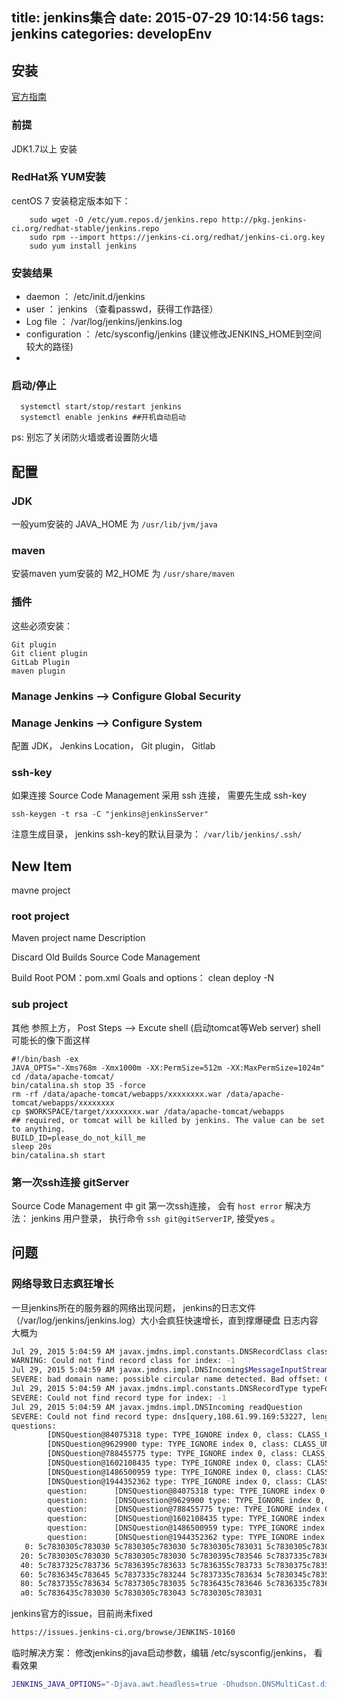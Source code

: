 title: jenkins集合
date: 2015-07-29 10:14:56
tags: jenkins
categories: developEnv
---

## 安装
[官方指南](https://wiki.jenkins-ci.org/display/JENKINS/Installing+Jenkins+on+Red+Hat+distributions)

### 前提
JDK1.7以上 安装

### RedHat系 YUM安装
centOS 7 安装稳定版本如下：

```
    sudo wget -O /etc/yum.repos.d/jenkins.repo http://pkg.jenkins-ci.org/redhat-stable/jenkins.repo
    sudo rpm --import https://jenkins-ci.org/redhat/jenkins-ci.org.key
    sudo yum install jenkins

```

### 安装结果
* daemon ： /etc/init.d/jenkins 
* user ： jenkins （查看passwd，获得工作路径）
* Log file ： /var/log/jenkins/jenkins.log
* configuration ： /etc/sysconfig/jenkins  (建议修改JENKINS_HOME到空间较大的路径)
* 



### 启动/停止
```
  systemctl start/stop/restart jenkins
  systemctl enable jenkins ##开机自动启动
```

ps: 别忘了关闭防火墙或者设置防火墙




## 配置
### JDK
一般yum安装的 JAVA_HOME 为 `/usr/lib/jvm/java`

### maven
安装maven
yum安装的 M2_HOME 为 `/usr/share/maven`

### 插件
这些必须安装：

```
Git plugin
Git client plugin
GitLab Plugin
maven plugin
```

### Manage Jenkins --> Configure Global Security

### Manage Jenkins --> Configure System
配置 JDK， Jenkins Location， Git plugin， Gitlab


### ssh-key
如果连接 Source Code Management 采用 ssh 连接， 需要先生成 ssh-key

    ssh-keygen -t rsa -C "jenkins@jenkinsServer"
注意生成目录， jenkins ssh-key的默认目录为： `/var/lib/jenkins/.ssh/`




## New Item
mavne project

### root project
Maven project name
Description

Discard Old Builds
Source Code Management

Build
	Root POM：pom.xml
	Goals and options： clean deploy -N

	
### sub project
其他 参照上方， 
Post Steps --> Excute shell (启动tomcat等Web server)
shell可能长的像下面这样
```
#!/bin/bash -ex
JAVA_OPTS="-Xms768m -Xmx1000m -XX:PermSize=512m -XX:MaxPermSize=1024m"
cd /data/apache-tomcat/
bin/catalina.sh stop 35 -force
rm -rf /data/apache-tomcat/webapps/xxxxxxxx.war /data/apache-tomcat/webapps/xxxxxxxx
cp $WORKSPACE/target/xxxxxxxx.war /data/apache-tomcat/webapps
## required, or tomcat will be killed by jenkins. The value can be set to anything.
BUILD_ID=please_do_not_kill_me 
sleep 20s
bin/catalina.sh start
```


	
### 第一次ssh连接 gitServer
Source Code Management 中 git 第一次ssh连接， 会有 `host error` 
解决方法： jenkins 用户登录， 执行命令 `ssh git@gitServerIP`, 接受yes 。





## 问题
### 网络导致日志疯狂增长
一旦jenkins所在的服务器的网络出现问题， jenkins的日志文件（/var/log/jenkins/jenkins.log）大小会疯狂快速增长，直到撑爆硬盘
日志内容大概为

``` bash
Jul 29, 2015 5:04:59 AM javax.jmdns.impl.constants.DNSRecordClass classForIndex
WARNING: Could not find record class for index: -1
Jul 29, 2015 5:04:59 AM javax.jmdns.impl.DNSIncoming$MessageInputStream readName
SEVERE: bad domain name: possible circular name detected. Bad offset: 0xffffffff at 0xb6
Jul 29, 2015 5:04:59 AM javax.jmdns.impl.constants.DNSRecordType typeForIndex
SEVERE: Could not find record type for index: -1
Jul 29, 2015 5:04:59 AM javax.jmdns.impl.DNSIncoming readQuestion
SEVERE: Could not find record type: dns[query,108.61.99.169:53227, length=184, id=0x5c78, flags=0x3030, questions=6
questions:
        [DNSQuestion@84075318 type: TYPE_IGNORE index 0, class: CLASS_UNKNOWN index 0, name: 0\x00\x01\x00\x00\x00\x00\x00\x00\x09\x5F\x73\x6.\x72\x76\x69\x63\x65\x73\x07\x5F\x64\x6E\x73\x2D\x73\.4\x04\x5F\x75\x64\x70\x05\x6C\x6F\x63\x61\x6C\x00\x00\.C\x00\x01ϿϿϿϿϿϿϿϿϿϿϿϿϿϿϿϿϿϿϿϿ.]
        [DNSQuestion@9629900 type: TYPE_IGNORE index 0, class: CLASS_UNKNOWN index 0, name: ]
        [DNSQuestion@788455775 type: TYPE_IGNORE index 0, class: CLASS_UNKNOWN index 0, name: ]
        [DNSQuestion@1602108435 type: TYPE_IGNORE index 0, class: CLASS_UNKNOWN index 0, name: ]
        [DNSQuestion@1486500959 type: TYPE_IGNORE index 0, class: CLASS_UNKNOWN index 0, name: ]
        [DNSQuestion@1944352362 type: TYPE_IGNORE index 0, class: CLASS_UNKNOWN index 0, name: ]]
        question:      [DNSQuestion@84075318 type: TYPE_IGNORE index 0, class: CLASS_UNKNOWN index 0, name: 0\x00\x01\x00\x00\x00\x00\x00\x00\x09\x5F\x73\x6.\x72\x76\x69\x63\x65\x73\x07\x5F\x64\x6E\x73\x2D\x73\.4\x04\x5F\x75\x64\x70\x05\x6C\x6F\x63\x61\x6C\x00\x00\.C\x00\x01ϿϿϿϿϿϿϿϿϿϿϿϿϿϿϿϿϿϿϿϿ.]
        question:      [DNSQuestion@9629900 type: TYPE_IGNORE index 0, class: CLASS_UNKNOWN index 0, name: ]
        question:      [DNSQuestion@788455775 type: TYPE_IGNORE index 0, class: CLASS_UNKNOWN index 0, name: ]
        question:      [DNSQuestion@1602108435 type: TYPE_IGNORE index 0, class: CLASS_UNKNOWN index 0, name: ]
        question:      [DNSQuestion@1486500959 type: TYPE_IGNORE index 0, class: CLASS_UNKNOWN index 0, name: ]
        question:      [DNSQuestion@1944352362 type: TYPE_IGNORE index 0, class: CLASS_UNKNOWN index 0, name: ]
   0: 5c7830305c783030 5c7830305c783030 5c7830305c783031 5c7830305c783030     \x00\x00 \x00\x00 \x00\x01 \x00\x00
  20: 5c7830305c783030 5c7830305c783030 5c7830395c783546 5c7837335c783635     \x00\x00 \x00\x00 \x09\x5F \x73\x65
  40: 5c7837325c783736 5c7836395c783633 5c7836355c783733 5c7830375c783546     \x72\x76 \x69\x63 \x65\x73 \x07\x5F
  60: 5c7836345c783645 5c7837335c783244 5c7837335c783634 5c7830345c783546     \x64\x6E \x73\x2D \x73\x64 \x04\x5F
  80: 5c7837355c783634 5c7837305c783035 5c7836435c783646 5c7836335c783631     \x75\x64 \x70\x05 \x6C\x6F \x63\x61
  a0: 5c7836435c783030 5c7830305c783043 5c7830305c783031                      \x6C\x00 \x00\x0C \x00\x01
```

jenkins官方的issue，目前尚未fixed
``` bash
https://issues.jenkins-ci.org/browse/JENKINS-10160
```

临时解决方案：
修改jenkins的java启动参数，编辑 /etc/sysconfig/jenkins， 看看效果
``` bash
JENKINS_JAVA_OPTIONS="-Djava.awt.headless=true -Dhudson.DNSMultiCast.disabled=true -Dhudson.udp=-1"
```